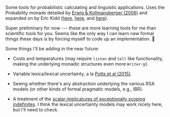 Some tools for probabilistic calculating and linguistic applications. Uses the Probability monads detailed by [Erwig & Kollmansberger (2006)][1] and expanded on by Eric Kidd ([here][2], [here][3], and [here][4]).

Super preliminary for now --- these are more learning tools for me than
scientific tools for you. Seems like the only way I can learn new formal
things these days is by forcing myself to code up an implementation. 🤫

Some things I'll be adding in the near future:

-   Costs and temperatures (may require `listen` and `tell` like
    functionality, making the underlying monadic structures even more
    `Writer`-y).

-   Variable lexica/lexical uncertainty, a la [Potts et al (2015)][5].

-   Seeing whether there's any abstraction underlying the various RSA models
    (or other kinds of formal pragmatic models, e.g., IBR).

-   A treatment of the [scalar implicatures of exceptionally scoping
    indefinites][6]. I think the lexical uncertainty models may work nicely
    here, but I'll need to check.
    
[1]: https://web.engr.oregonstate.edu/~erwig/papers/PFP_JFP06.pdf
[2]: http://www.randomhacks.net/2007/02/21/refactoring-probability-distributions/
[3]: http://www.randomhacks.net/files/build-your-own-probability-monads.pdf
[4]: https://github.com/emk/haskell-probability-monads
[5]: https://academic.oup.com/jos/article-abstract/33/4/755/2563037
[6]: http://ling.auf.net/lingbuzz/003181
